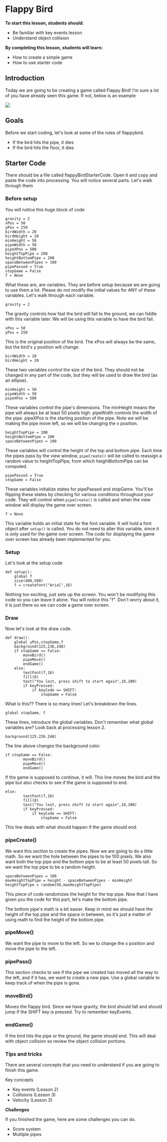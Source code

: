 # Flappy Bird

**To start this lesson, students should:**

- Be familiar with key events lesson
- Understand object collision

**By completing this lesson, students will learn:**

- How to create a simple game
- How to use starter code

## Introduction

Today we are going to be creating a game called Flappy Bird! I'm sure a lot of you have already seen this game. If not, below is an example

![](flappyBird.gif)


## Goals

Before we start coding, let's look at some of the rules of flappybird.

 - If the bird hits the pipe, it dies
 - If the bird hits the floor, it dies
 
## Starter Code

There should be a file called flappyBirdStarterCode. Open it and copy and paste the code into processing. You will notice several parts. Let's walk through them

### Before setup

You will notice this huge block of code

	gravity = 2
	xPos = 50
	yPos = 250
	birdWidth = 20
	birdHeight = 20
	minHeight = 50
	pipeWidth = 50
	pipeXPos = 500
	heightTopPipe = 200
	heightBottomPipe = 200
	spaceBetweenPipes = 100
	pipePassed = True
	stopGame = False
	f = None
	
What these are, are variables. They are before setup because we are going to use them a lot. Please do not modify the initial values for ANY of these variables. Let's walk through each variable. 

	gravity = 2

The gravity controls how fast the bird will fall to the ground, we can fiddle with this variable later. We will be using this variable to have the bird fall.

	xPos = 50
	yPos = 250

This is the original position of the bird. The xPos will always be the same, but the bird's y position will change.

	birdWidth = 20
	birdHeight = 20

These two variables control the size of the bird. They should not be changed in any part of the code, but they will be used to draw the bird (as an ellipse).

	minHeight = 50
	pipeWidth = 50
	pipeXPos = 500

These variables control the pipe's dimensions. The minHeight means the pipe will always be at least 50 pixels high. pipeWidth controls the width of the pipe. pipeXPos is the starting position of the pipe. Note  we will be making the pipe move left, so we will be changing the x position. 

	heightTopPipe = 200
	heightBottomPipe = 200
	spaceBetweenPipes = 100
	
These variables will control the height of the top and bottom pipe. Each time the pipes pass by the view window, `pipeCreate()` will be called to reassign a random value to heightTopPipe, from which heightBottomPipe can be computed.

	pipePassed = True
	stopGame = False
	
These variables initialize states for pipePassed and stopGame. You'll be flipping these states by checking for various conditions throughout your code. They will control when `pipeCreate()` is called and when the view window will display the game over screen.

	f = None
	
This variable holds an initial state for the font variable. It will hold a font object after `setup()` is called. You do not need to alter this variable, since it is only used for the game over screen. The code for displaying the game over screen has already been implemented for you.
	
### Setup

Let's look at the setup code
	
	def setup():
	    global f
	    size(400,500)
	    f = createFont("Arial",16)
	
Nothing too exciting, just sets up the screen. You won't be modifying this code so you can leave it alone. You will notice this "f". Don't worry about it, it is just there so we can code a game over screen. 

### Draw

Now let's look at the draw code.

	def draw():
	    global yPos,stopGame,f
	    background(125,236,248)
	    if stopGame == False:
	        moveBird()
	        pipeMove()
	        endGame()
	    else:
	        textFont(f,16)            
	        fill(0)                                                
	        text("You lost, press shift to start again",10,100)
	        if keyPressed: 
	            if keyCode == SHIFT:
	                stopGame = False
  
What is this?? There is so many lines! Let's breakdown the lines. 

	global stopGame, f
	

These lines, introduce the global variables. Don't remember what global variables are? Look back at processing lesson 2.

	background(125.236.248)
	
    
The line above changes the background color. 

	if stopGame == False:
	        moveBird()
	        pipeMove()
	        endGame()

If the game is supposed to continue, it will. This line moves the bird and the pipe but also checks to see if the game is supposed to end. 

	else:
	        textFont(f,16)            
	        fill(0)                                                
	        text("You lost, press shift to start again",10,100)
	        if keyPressed: 
	            if keyCode == SHIFT:
	                stopGame = False
	                

This line deals with what should happen if the game should end. 

### pipeCreate()

We want this section to create the pipes. Now we are going to do a little math. So we want the hole between the pipes to be 100 pixels. We also want both the top pipe and the bottom pipe to be at least 50 pixels tall. So we want the top pipe to be a random height. 


    spaceBetweenPipes = 100
    maxHeightTopPipe = height - spaceBetweenPipes - minHeight
    heightTopPipe = random(50,maxHeightTopPipe)
 
This piece of code randomizes the height for the top pipe. Now that I have given you the code for this part, let's make the bottom pipe.

The bottom pipe's math is a bit easier. Keep in mind we should have the height of the top pipe and the space in between, so it's just a matter of using math to find the height of the bottom pipe. 


### pipeMove()

We want the pipe to move to the left. So we to change the x position and move the pipe to the left. 


### pipePass()

This section checks to see if the pipe we created has moved all the way to the left, and if it has, we want to create a new pipe. Use a global variable to keep track of when the pipe is gone. 

### moveBird()

Moves the flappy bird. Since we have gravity, the bird should fall and should jump if the SHIFT key is pressed. Try to remember keyEvents. 
 
### endGame()

If the bird hits the pipe or the ground, the game should end. This will deal with object collision so review the object collision portions. 

 
### Tips and tricks

There are several concepts that you need to understand if you are going to finish this game.

Key concepts

 - Key events (Lesson 2)
 - Collisions (Lesson 3)
 - Velocity (Lesson 3)
 
 


**Challenges**

If you finished the game, here are some challenges you can do.

- Score system
- Multiple pipes
